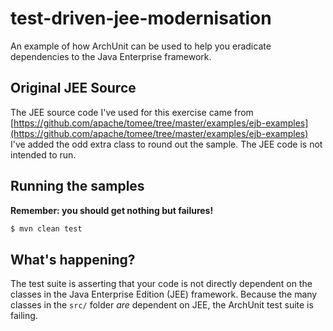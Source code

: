 # test-driven-jee-modernisation
An example of how ArchUnit can be used to help you eradicate dependencies to the Java Enterprise framework.

## Original JEE Source

The JEE source code I've used for this exercise came from [https://github.com/apache/tomee/tree/master/examples/ejb-examples](https://github.com/apache/tomee/tree/master/examples/ejb-examples)
I've added the odd extra class to round out the sample. The JEE code is not intended to run.

## Running the samples

**Remember: you should get nothing but failures!** 

```bash
$ mvn clean test
```

## What's happening?

The test suite is asserting that your code is not directly dependent on the classes in the Java Enterprise Edition (JEE) framework.
Because the many classes in the `src/` folder *_are_* dependent on JEE, the ArchUnit test suite is failing.

